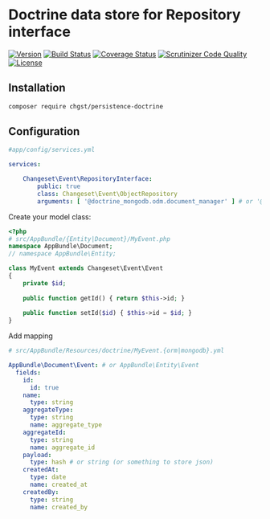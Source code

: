 # Doctrine data store for Repository interface

<!-- 0.2.0 -->

[![Version](https://img.shields.io/packagist/v/chgst/persistence-doctrine.svg?style=flat-square)](https://packagist.org/packages/chgst/persistence-doctrine)
[![Build Status](https://travis-ci.org/chgst/persistence-doctrine.svg?branch=develop)](https://travis-ci.org/chgst/persistence-doctrine)
[![Coverage Status](https://coveralls.io/repos/github/chgst/persistence-doctrine/badge.svg?branch=develop)](https://coveralls.io/github/chgst/persistence-doctrine?branch=develop)
[![Scrutinizer Code Quality](https://scrutinizer-ci.com/g/chgst/persistence-doctrine/badges/quality-score.png?b=develop)](https://scrutinizer-ci.com/g/chgst/persistence-doctrine/?branch=develop)
[![License](https://poser.pugx.org/chgst/persistence-doctrine/license.svg)](https://packagist.org/packages/chgst/persistence-doctrine)

## Installation

```bash
composer require chgst/persistence-doctrine
```

## Configuration

```yaml
#app/config/services.yml

services:

    Changeset\Event\RepositoryInterface:
        public: true
        class: Changeset\Event\ObjectRepository
        arguments: [ '@doctrine_mongodb.odm.document_manager' ] # or '@doctrine.orm.entity_manager'

```

Create your model class:

```php
<?php
# src/AppBundle/{Entity|Document}/MyEvent.php
namespace AppBundle\Document;
// namespace AppBundle\Entity;

class MyEvent extends Changeset\Event\Event
{
    private $id;
    
    public function getId() { return $this->id; }
    
    public function setId($id) { $this->id = $id; }
}

```

Add mapping

```yaml
# src/AppBundle/Resources/doctrine/MyEvent.{orm|mongodb}.yml

AppBundle\Document\Event: # or AppBundle\Entity\Event
  fields:
    id:
      id: true
    name:
      type: string
    aggregateType:
      type: string
      name: aggregate_type
    aggregateId:
      type: string
      name: aggregate_id
    payload:
      type: hash # or string (or something to store json)
    createdAt:
      type: date
      name: created_at
    createdBy:
      type: string
      name: created_by
```